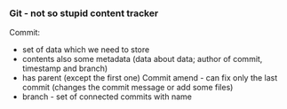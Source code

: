 ### Git - not so stupid content tracker
Commit:
- set of data which we need to store
- contents also some metadata (data about data; author of commit, timestamp and branch)
- has parent (except the first one)
  Commit amend - can fix only the last commit (changes the commit message or add some files)
- branch - set of connected commits with name